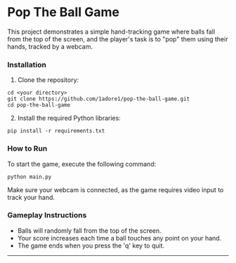 # Pop The Ball Game

This project demonstrates a simple hand-tracking game where balls fall from the top of the screen, and the player's task is to "pop" them using their hands, tracked by a webcam.

### Installation

1. Clone the repository:
```
cd <your directory>
git clone https://github.com/1adore1/pop-the-ball-game.git
cd pop-the-ball-game
```
2. Install the required Python libraries:
```
pip install -r requirements.txt
```

### How to Run

To start the game, execute the following command:
```
python main.py
```
Make sure your webcam is connected, as the game requires video input to track your hand.

### Gameplay Instructions

* Balls will randomly fall from the top of the screen.
* Your score increases each time a ball touches any point on your hand.
* The game ends when you press the 'q' key to quit.
---
